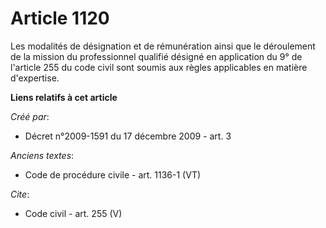 # Article 1120

Les modalités de désignation et de rémunération ainsi que le déroulement de la mission du professionnel qualifié désigné en
application du 9° de l'article 255 du code civil sont soumis aux règles applicables en matière d'expertise.

**Liens relatifs à cet article**

_Créé par_:

  - Décret n°2009-1591 du 17 décembre 2009 - art. 3

_Anciens textes_:

  - Code de procédure civile - art. 1136-1 (VT)

_Cite_:

  - Code civil - art. 255 (V)
